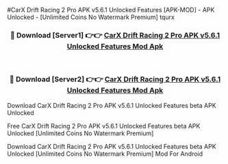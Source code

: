#CarX Drift Racing 2 Pro APK v5.6.1 Unlocked Features [APK-MOD] - APK Unlocked - [Unlimited Coins No Watermark Premium] tqurx



<div align="center">

<h3>🔴 Download [Server1] 👉👉 <a href="https://momento.my/?title=CarX_Drift_Racing_2_Pro_APK_v5.6.1_Unlocked_Features">CarX Drift Racing 2 Pro APK v5.6.1 Unlocked Features Mod Apk</a></h3><br>

<h3>🔴 Download [Server2] 👉👉 <a href="https://momento.my/?title=CarX_Drift_Racing_2_Pro_APK_v5.6.1_Unlocked_Features">CarX Drift Racing 2 Pro APK v5.6.1 Unlocked Features Mod Apk</a></h3>
</div>



Download CarX Drift Racing 2 Pro APK v5.6.1 Unlocked Features beta APK Unlocked

Free CarX Drift Racing 2 Pro APK v5.6.1 Unlocked Features beta APK Unlocked [Unlimited Coins No Watermark Premium]

Download CarX Drift Racing 2 Pro APK v5.6.1 Unlocked Features beta APK Unlocked [Unlimited Coins No Watermark Premium] Mod For Android
